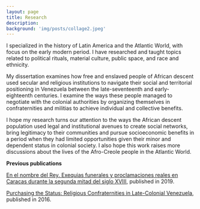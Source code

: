 ```yaml
---
layout: page
title: Research
description:
background: 'img/posts/collage2.jpeg'
---
```

I specialized in the history of Latin America and the Atlantic World, with focus on the early modern period. I have researched and taught topics related to political rituals, material culture, public space, and race and ethnicity.

My dissertation examines how free and enslaved people of African descent used secular and religious institutions to navigate their social and territorial positioning in Venezuela between the late-seventeenth and early-eighteenth centuries. I examine the ways these people managed to negotiate with the colonial authorities by organizing themselves in confraternities and militias to achieve individual and collective benefits.

I hope my research turns our attention to the ways the African descent population used legal and institutional avenues to create social networks, bring legitimacy to their communities and pursue socioeconomic benefits in a period when they had limited opportunities given their minor and dependent status in colonial society. I also hope this work raises more discussions about the lives of the Afro-Creole people in the Atlantic World.


**Previous publications**

[En el nombre del Rey. Exequias funerales y proclamaciones reales en Caracas durante la segunda mitad del siglo XVIII](https://www.academia.edu/40245233/En_el_nombre_del_Rey_Exequias_funerales_y_proclamaciones_reales_en_Caracas_durante_la_segunda_mitad_del_siglo_XVIII), published in 2019.

[Purchasing the Status: Religious Confraternities in Late-Colonial Venezuela](https://www.academia.edu/28109940/Purchasing_the_Status_Religious_Confraternities_in_Late_Colonial_Venezuela), published in 2016.
